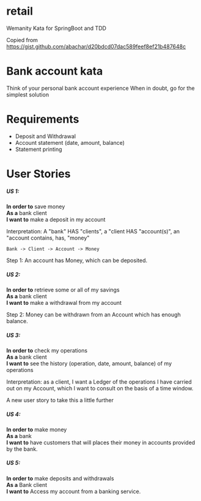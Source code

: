 # retail
Wemanity Kata for SpringBoot and TDD

Copied from https://gist.github.com/abachar/d20bdcd07dac589feef8ef21b487648c


# Bank account kata
Think of your personal bank account experience When in doubt, go for the simplest solution

# Requirements
- Deposit and Withdrawal
- Account statement (date, amount, balance)
- Statement printing

# User Stories
##### US 1:
**In order to** save money  
**As a** bank client  
**I want to** make a deposit in my account  

Interpretation: A "bank" HAS "clients", a "client HAS "account(s)", an "account contains, has, "money"

    Bank -> Client -> Account -> Money

Step 1: An account has Money, which can be deposited.

##### US 2: 
**In order to** retrieve some or all of my savings  
**As a** bank client  
**I want to** make a withdrawal from my account  

Step 2: Money can be withdrawn from an Account which has enough balance.

##### US 3: 
**In order to** check my operations  
**As a** bank client  
**I want to** see the history (operation, date, amount, balance)  of my operations

Interpretation: as a client, I want a Ledger of the operations I have carried out on my Account, which I want to consult on the basis of a time window.

A new user story to take this a little further

##### US 4:
**In order to** make money  
**As a** bank  
**I want to** have customers that will places their money in accounts provided by the bank.

##### US 5:
**In order to** make deposits and withdrawals  
**As a** Bank client  
**I want to** Access my account from a banking service.
